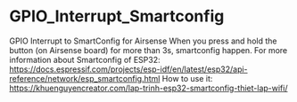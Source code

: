 # GPIO_Interrupt_Smartconfig
GPIO Interrupt to SmartConfig for Airsense
When you press and hold the button (on Airsense board) for more than 3s, smartconfig happen. 
For more information about Smartconfig of ESP32: https://docs.espressif.com/projects/esp-idf/en/latest/esp32/api-reference/network/esp_smartconfig.html
How to use it: https://khuenguyencreator.com/lap-trinh-esp32-smartconfig-thiet-lap-wifi/
